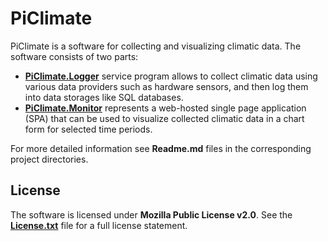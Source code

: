 # PiClimate

PiClimate is a software for collecting and visualizing climatic data. The software consists of two parts:

* **[PiClimate.Logger](https://github.com/Egiraht/PiClimate/tree/master/PiClimate.Logger)** service program allows to
  collect climatic data using various data providers such as hardware sensors, and then log them into data storages like
  SQL databases.
* **[PiClimate.Monitor](https://github.com/Egiraht/PiClimate/tree/master/PiClimate.Monitor)** represents a web-hosted
  single page application (SPA) that can be used to visualize collected climatic data in a chart form for selected time
  periods.

For more detailed information see **Readme.md** files in the corresponding project directories.

## License

The software is licensed under **Mozilla Public License v2.0**. See the
**[License.txt](https://github.com/Egiraht/PiClimate/blob/master/License.txt)** file for a full license statement.
